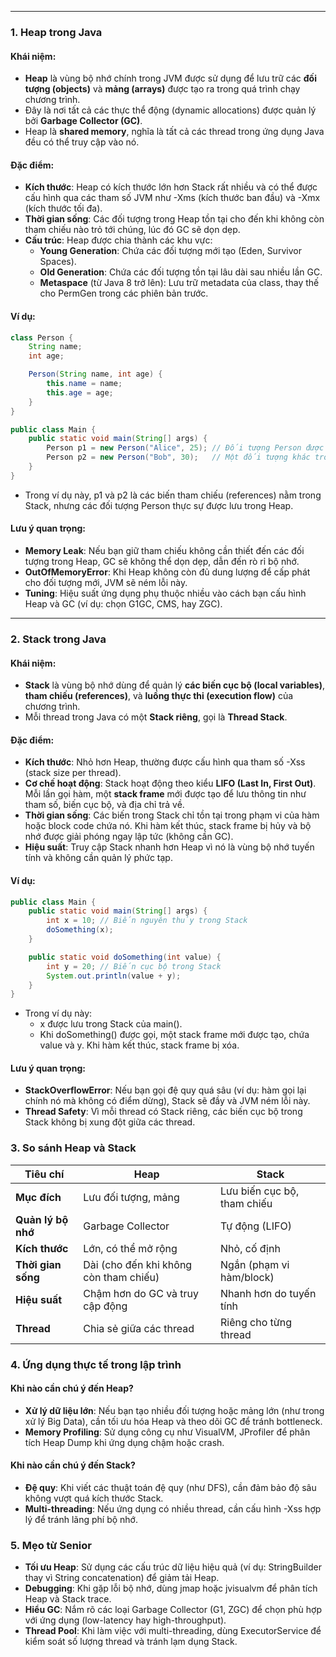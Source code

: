 
---
### 1. **Heap trong Java**

#### Khái niệm:

- **Heap** là vùng bộ nhớ chính trong JVM được sử dụng để lưu trữ các **đối tượng (objects)** và **mảng (arrays)** được tạo ra trong quá trình chạy chương trình.
- Đây là nơi tất cả các thực thể động (dynamic allocations) được quản lý bởi **Garbage Collector (GC)**.
- Heap là **shared memory**, nghĩa là tất cả các thread trong ứng dụng Java đều có thể truy cập vào nó.

#### Đặc điểm:

- **Kích thước**: Heap có kích thước lớn hơn Stack rất nhiều và có thể được cấu hình qua các tham số JVM như -Xms (kích thước ban đầu) và -Xmx (kích thước tối đa).
- **Thời gian sống**: Các đối tượng trong Heap tồn tại cho đến khi không còn tham chiếu nào trỏ tới chúng, lúc đó GC sẽ dọn dẹp.
- **Cấu trúc**: Heap được chia thành các khu vực:
    - **Young Generation**: Chứa các đối tượng mới tạo (Eden, Survivor Spaces).
    - **Old Generation**: Chứa các đối tượng tồn tại lâu dài sau nhiều lần GC.
    - **Metaspace** (từ Java 8 trở lên): Lưu trữ metadata của class, thay thế cho PermGen trong các phiên bản trước.

#### Ví dụ:
```java
class Person {
    String name;
    int age;

    Person(String name, int age) {
        this.name = name;
        this.age = age;
    }
}

public class Main {
    public static void main(String[] args) {
        Person p1 = new Person("Alice", 25); // Đối tượng Person được tạo trong Heap
        Person p2 = new Person("Bob", 30);   // Một đối tượng khác trong Heap
    }
}
```

- Trong ví dụ này, p1 và p2 là các biến tham chiếu (references) nằm trong Stack, nhưng các đối tượng Person thực sự được lưu trong Heap.

#### Lưu ý quan trọng:

- **Memory Leak**: Nếu bạn giữ tham chiếu không cần thiết đến các đối tượng trong Heap, GC sẽ không thể dọn dẹp, dẫn đến rò rỉ bộ nhớ.
- **OutOfMemoryError**: Khi Heap không còn đủ dung lượng để cấp phát cho đối tượng mới, JVM sẽ ném lỗi này.
- **Tuning**: Hiệu suất ứng dụng phụ thuộc nhiều vào cách bạn cấu hình Heap và GC (ví dụ: chọn G1GC, CMS, hay ZGC).

---
### 2. **Stack trong Java**

#### Khái niệm:

- **Stack** là vùng bộ nhớ dùng để quản lý **các biến cục bộ (local variables)**, **tham chiếu (references)**, và **luồng thực thi (execution flow)** của chương trình.
- Mỗi thread trong Java có một **Stack riêng**, gọi là **Thread Stack**.

#### Đặc điểm:

- **Kích thước**: Nhỏ hơn Heap, thường được cấu hình qua tham số -Xss (stack size per thread).
- **Cơ chế hoạt động**: Stack hoạt động theo kiểu **LIFO (Last In, First Out)**. Mỗi lần gọi hàm, một **stack frame** mới được tạo để lưu thông tin như tham số, biến cục bộ, và địa chỉ trả về.
- **Thời gian sống**: Các biến trong Stack chỉ tồn tại trong phạm vi của hàm hoặc block code chứa nó. Khi hàm kết thúc, stack frame bị hủy và bộ nhớ được giải phóng ngay lập tức (không cần GC).
- **Hiệu suất**: Truy cập Stack nhanh hơn Heap vì nó là vùng bộ nhớ tuyến tính và không cần quản lý phức tạp.

#### Ví dụ:
```java
public class Main {
    public static void main(String[] args) {
        int x = 10; // Biến nguyên thủy trong Stack
        doSomething(x);
    }

    public static void doSomething(int value) {
        int y = 20; // Biến cục bộ trong Stack
        System.out.println(value + y);
    }
}
```

- Trong ví dụ này:
    - x được lưu trong Stack của main().
    - Khi doSomething() được gọi, một stack frame mới được tạo, chứa value và y. Khi hàm kết thúc, stack frame bị xóa.

#### Lưu ý quan trọng:

- **StackOverflowError**: Nếu bạn gọi đệ quy quá sâu (ví dụ: hàm gọi lại chính nó mà không có điểm dừng), Stack sẽ đầy và JVM ném lỗi này.
- **Thread Safety**: Vì mỗi thread có Stack riêng, các biến cục bộ trong Stack không bị xung đột giữa các thread.

### 3. **So sánh Heap và Stack**

|**Tiêu chí**|**Heap**|**Stack**|
|---|---|---|
|**Mục đích**|Lưu đối tượng, mảng|Lưu biến cục bộ, tham chiếu|
|**Quản lý bộ nhớ**|Garbage Collector|Tự động (LIFO)|
|**Kích thước**|Lớn, có thể mở rộng|Nhỏ, cố định|
|**Thời gian sống**|Dài (cho đến khi không còn tham chiếu)|Ngắn (phạm vi hàm/block)|
|**Hiệu suất**|Chậm hơn do GC và truy cập động|Nhanh hơn do tuyến tính|
|**Thread**|Chia sẻ giữa các thread|Riêng cho từng thread|
### 4. **Ứng dụng thực tế trong lập trình**

#### Khi nào cần chú ý đến Heap?

- **Xử lý dữ liệu lớn**: Nếu bạn tạo nhiều đối tượng hoặc mảng lớn (như trong xử lý Big Data), cần tối ưu hóa Heap và theo dõi GC để tránh bottleneck.
- **Memory Profiling**: Sử dụng công cụ như VisualVM, JProfiler để phân tích Heap Dump khi ứng dụng chậm hoặc crash.

#### Khi nào cần chú ý đến Stack?

- **Đệ quy**: Khi viết các thuật toán đệ quy (như DFS), cần đảm bảo độ sâu không vượt quá kích thước Stack.
- **Multi-threading**: Nếu ứng dụng có nhiều thread, cần cấu hình -Xss hợp lý để tránh lãng phí bộ nhớ.

### 5. **Mẹo từ Senior**

- **Tối ưu Heap**: Sử dụng các cấu trúc dữ liệu hiệu quả (ví dụ: StringBuilder thay vì String concatenation) để giảm tải Heap.
- **Debugging**: Khi gặp lỗi bộ nhớ, dùng jmap hoặc jvisualvm để phân tích Heap và Stack trace.
- **Hiểu GC**: Nắm rõ các loại Garbage Collector (G1, ZGC) để chọn phù hợp với ứng dụng (low-latency hay high-throughput).
- **Thread Pool**: Khi làm việc với multi-threading, dùng ExecutorService để kiểm soát số lượng thread và tránh lạm dụng Stack.



